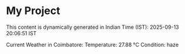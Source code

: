 # My Project

This content is dynamically generated in Indian Time (IST): 2025-09-13 20:06:51 IST


Current Weather in Coimbatore:
Temperature: 27.88 °C
Condition: haze
